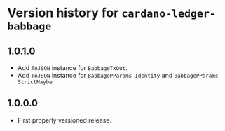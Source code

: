 # Version history for `cardano-ledger-babbage`

## 1.0.1.0

* Add `ToJSON` instance for `BabbageTxOut`.
* Add `ToJSON` instance for `BabbagePParams Identity` and `BabbagePParams StrictMaybe`

## 1.0.0.0

* First properly versioned release.
